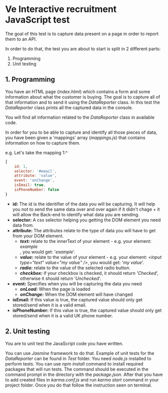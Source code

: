 # Ve Interactive recruitment JavaScript test

The goal of this test is to capture data present on a page in order to report them to an API.

In order to do that, the test you are about to start is split in 2 different parts:
  1. Programming
  2. Unit testing

## 1. Programming

You have an HTML page (*index.html*) which contains a form and some information about what the customer is buying. The goal is to capture all of that information and to send it using the *DataReporter* class. In this test the *DataReporter* class prints all the captured data in the console.


You will find all information related to the *DataReporter* class in available code.

In order for you to be able to capture and identify all those pieces of data, you have been given a 'mappings' array (*mappings.js*) that contains information on how to capture them.

e.g. Let's take the mapping 1:^
```javascript
{
    id: 1,
    selector: '#email',
    attribute: 'value',
    event: 'onChange',
    isEmail: true,
    isPhoneNumber: false
}
```
* **id:** The id is the identifier of the data you will be capturing. It will help you not to send the same data over and over again if it didn't chage + it will allow the Back-end to identify what data you are sending.
* **selector:** A css selector helping you getting the DOM element you need data from.
* **attribute:** The attributes relate to the type of data you will have to get from your DOM element.
	* ***text:*** relate to the innerText of your element - e.g. your element: *<div>example</div>*, you would get: '*example*'.
	* ***value:*** relate to the value of your element - e.g. your element: *&lt;input type="text" value="my value" /&gt;*, you would get: '*my value*'.
	* ***radio:*** relate to the value of the selected radio button.
	* ***checkbox:*** if your checkbox is checked, it should return '*Checked*', otherwise it should return '*Unchecked*'.
* **event:** Specifies when you will be capturing the data you need
	* ***onLoad:*** When the page is loaded
	* ***onChange:*** When the DOM element will have changed
* **isEmail:** If this value is true, the captured value should only get stored/send when it is a valid email.
* **isPhoneNumber:** If this value is true, the captured value should only get stored/send when it is a valid UK phone number.


## 2. Unit testing

You are to unit test the JavaScript code you have written.

You can use *Jasmine* framework to do that.
Example of unit tests for the *DataReporter* can be found in *Test* folder.
You need *node.js* installed to perform tests.
You can use *npm install* command to install required packages that will run tests. The command should be executed in the command prompt in the directory with the *package.json*.
After that you have to add created files in *karma.conf.js* and run *karma start* command in your project folder. Once you do that follow the instruction seen on terminal.
